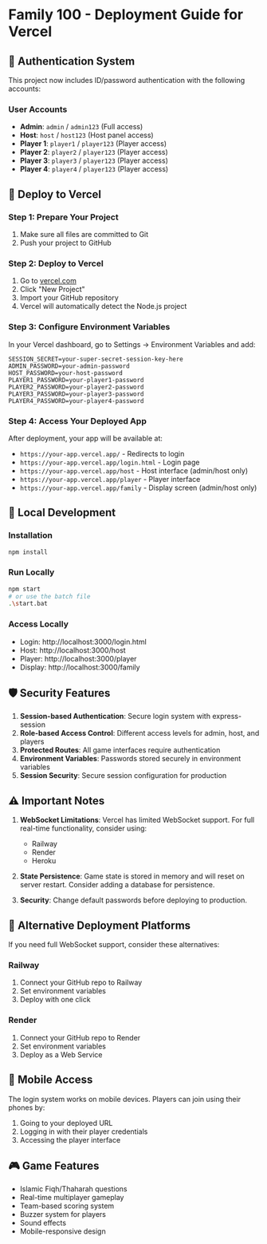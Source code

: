 # Family 100 - Deployment Guide for Vercel

## 🔐 Authentication System

This project now includes ID/password authentication with the following accounts:

### User Accounts
- **Admin**: `admin` / `admin123` (Full access)
- **Host**: `host` / `host123` (Host panel access)
- **Player 1**: `player1` / `player123` (Player access)
- **Player 2**: `player2` / `player123` (Player access)
- **Player 3**: `player3` / `player123` (Player access)
- **Player 4**: `player4` / `player123` (Player access)

## 🚀 Deploy to Vercel

### Step 1: Prepare Your Project
1. Make sure all files are committed to Git
2. Push your project to GitHub

### Step 2: Deploy to Vercel
1. Go to [vercel.com](https://vercel.com)
2. Click "New Project"
3. Import your GitHub repository
4. Vercel will automatically detect the Node.js project

### Step 3: Configure Environment Variables
In your Vercel dashboard, go to Settings → Environment Variables and add:

```
SESSION_SECRET=your-super-secret-session-key-here
ADMIN_PASSWORD=your-admin-password
HOST_PASSWORD=your-host-password
PLAYER1_PASSWORD=your-player1-password
PLAYER2_PASSWORD=your-player2-password
PLAYER3_PASSWORD=your-player3-password
PLAYER4_PASSWORD=your-player4-password
```

### Step 4: Access Your Deployed App
After deployment, your app will be available at:
- `https://your-app.vercel.app/` - Redirects to login
- `https://your-app.vercel.app/login.html` - Login page
- `https://your-app.vercel.app/host` - Host interface (admin/host only)
- `https://your-app.vercel.app/player` - Player interface
- `https://your-app.vercel.app/family` - Display screen (admin/host only)

## 🔧 Local Development

### Installation
```bash
npm install
```

### Run Locally
```bash
npm start
# or use the batch file
.\start.bat
```

### Access Locally
- Login: http://localhost:3000/login.html
- Host: http://localhost:3000/host
- Player: http://localhost:3000/player
- Display: http://localhost:3000/family

## 🛡️ Security Features

1. **Session-based Authentication**: Secure login system with express-session
2. **Role-based Access Control**: Different access levels for admin, host, and players
3. **Protected Routes**: All game interfaces require authentication
4. **Environment Variables**: Passwords stored securely in environment variables
5. **Session Security**: Secure session configuration for production

## ⚠️ Important Notes

1. **WebSocket Limitations**: Vercel has limited WebSocket support. For full real-time functionality, consider using:
   - Railway
   - Render
   - Heroku

2. **State Persistence**: Game state is stored in memory and will reset on server restart. Consider adding a database for persistence.

3. **Security**: Change default passwords before deploying to production.

## 🔄 Alternative Deployment Platforms

If you need full WebSocket support, consider these alternatives:

### Railway
1. Connect your GitHub repo to Railway
2. Set environment variables
3. Deploy with one click

### Render
1. Connect your GitHub repo to Render
2. Set environment variables
3. Deploy as a Web Service

## 📱 Mobile Access

The login system works on mobile devices. Players can join using their phones by:
1. Going to your deployed URL
2. Logging in with their player credentials
3. Accessing the player interface

## 🎮 Game Features

- Islamic Fiqh/Thaharah questions
- Real-time multiplayer gameplay
- Team-based scoring system
- Buzzer system for players
- Sound effects
- Mobile-responsive design